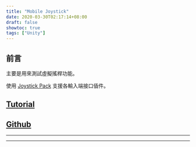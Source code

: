 ```yaml
---
title: "Mobile Joystick"
date: 2020-03-30T02:17:14+08:00
draft: false
showtoc: true
tags: ["Unity"]
---
```


## 前言

主要是用來測試虛擬搖桿功能。

使用 [Joystick Pack][Joystick Pack] 支援各輸入端接口偛件。

## [Tutorial][tutorial]

## [Github]

____________________________________________________________

[Github]:https://github.com/Wenrong274/MobileJoystick

[tutorial]:https://www.youtube.com/watch?v=8-X3BmvtXT0

[Joystick Pack]:https://assetstore.unity.com/packages/tools/input-management/joystick-pack-107631

______________________________________________________________________
